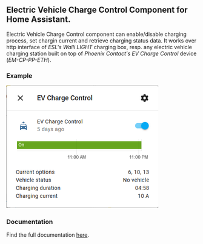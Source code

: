## Electric Vehicle Charge Control Component for Home Assistant.

Electric Vehicle Charge Control component can enable/disable charging process, set chargin current and retrieve charging status data.
It works over http interface of _ESL's Walli LIGHT_ charging box, resp. any electric vehicle charging station built on top of _Phoenix Contact's EV Charge Control_ device (_EM-CP-PP-ETH_).

### Example

![EV Charge Control Switch Attributes](https://github.com/mletenay/home-assistant-ev-charge-control/blob/master/images/attributes.png)

### Documentation

Find the full documentation [here](https://github.com/mletenay/home-assistant-ev-charge-control).
